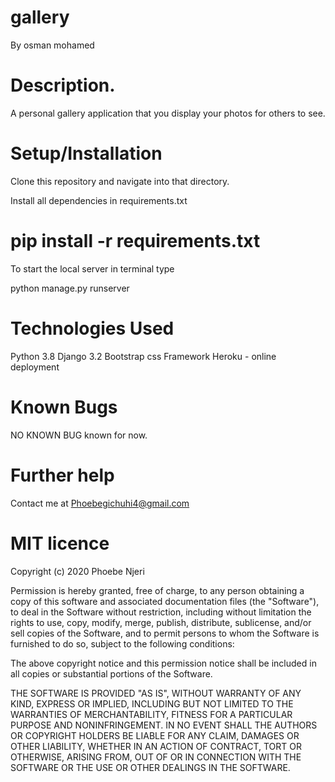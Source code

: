# gallery
By osman mohamed

# Description.
A personal gallery application that you display your photos for others to see.

# Setup/Installation
Clone this repository and navigate into that directory.

Install all dependencies in requirements.txt

# pip install -r requirements.txt
To start the local server in terminal type

python manage.py runserver

# Technologies Used
Python 3.8 Django 3.2 Bootstrap css Framework Heroku - online deployment

# Known Bugs
NO KNOWN BUG known for now.

# Further help
Contact me at Phoebegichuhi4@gmail.com

# MIT licence
Copyright (c) 2020 Phoebe Njeri

Permission is hereby granted, free of charge, to any person obtaining a copy of this software and associated documentation files (the "Software"), to deal in the Software without restriction, including without limitation the rights to use, copy, modify, merge, publish, distribute, sublicense, and/or sell copies of the Software, and to permit persons to whom the Software is furnished to do so, subject to the following conditions:

The above copyright notice and this permission notice shall be included in all copies or substantial portions of the Software.

THE SOFTWARE IS PROVIDED "AS IS", WITHOUT WARRANTY OF ANY KIND, EXPRESS OR IMPLIED, INCLUDING BUT NOT LIMITED TO THE WARRANTIES OF MERCHANTABILITY, FITNESS FOR A PARTICULAR PURPOSE AND NONINFRINGEMENT. IN NO EVENT SHALL THE AUTHORS OR COPYRIGHT HOLDERS BE LIABLE FOR ANY CLAIM, DAMAGES OR OTHER LIABILITY, WHETHER IN AN ACTION OF CONTRACT, TORT OR OTHERWISE, ARISING FROM, OUT OF OR IN CONNECTION WITH THE SOFTWARE OR THE USE OR OTHER DEALINGS IN THE SOFTWARE.
